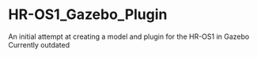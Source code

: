 # HR-OS1_Gazebo_Plugin

An initial attempt at creating a model and plugin for the HR-OS1 in Gazebo
Currently outdated
